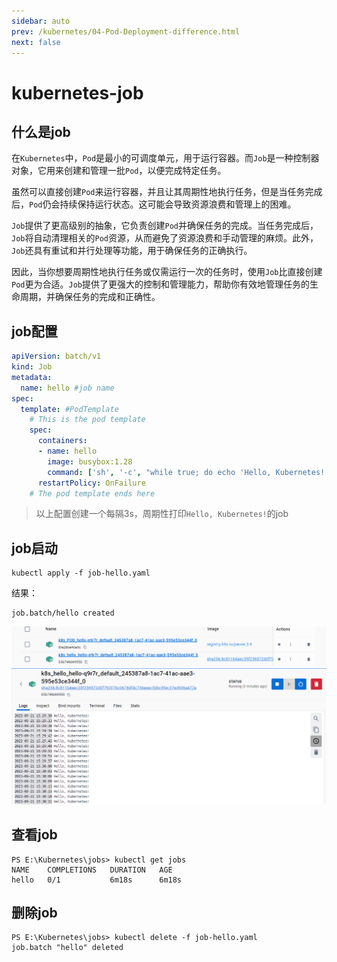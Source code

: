 ```yaml
---
sidebar: auto
prev: /kubernetes/04-Pod-Deployment-difference.html
next: false
---
```

# kubernetes-job
## 什么是job
在`Kubernetes`中，`Pod`是最小的可调度单元，用于运行容器。而`Job`是一种控制器对象，它用来创建和管理一批`Pod`，以便完成特定任务。

虽然可以直接创建`Pod`来运行容器，并且让其周期性地执行任务，但是当任务完成后，`Pod`仍会持续保持运行状态。这可能会导致资源浪费和管理上的困难。

`Job`提供了更高级别的抽象，它负责创建`Pod`并确保任务的完成。当任务完成后，`Job`将自动清理相关的`Pod`资源，从而避免了资源浪费和手动管理的麻烦。此外，`Job`还具有重试和并行处理等功能，用于确保任务的正确执行。

因此，当你想要周期性地执行任务或仅需运行一次的任务时，使用`Job`比直接创建`Pod`更为合适。`Job`提供了更强大的控制和管理能力，帮助你有效地管理任务的生命周期，并确保任务的完成和正确性。

## job配置
```yaml
apiVersion: batch/v1
kind: Job
metadata:
  name: hello #job name
spec:
  template: #PodTemplate
    # This is the pod template
    spec:
      containers:
      - name: hello
        image: busybox:1.28
        command: ['sh', '-c', "while true; do echo 'Hello, Kubernetes!'; sleep 3; done"]
      restartPolicy: OnFailure
    # The pod template ends here
```
> 以上配置创建一个每隔3s，周期性打印`Hello, Kubernetes!`的job
## job启动
```shell
kubectl apply -f job-hello.yaml
```
结果：
```log
job.batch/hello created
```
![](./imgs/kubernetes-job-start.png)
![](./imgs/kubernetes-job-running.png)

## 查看job
```shell
PS E:\Kubernetes\jobs> kubectl get jobs
NAME    COMPLETIONS   DURATION   AGE
hello   0/1           6m18s      6m18s
```

## 删除job
```shell
PS E:\Kubernetes\jobs> kubectl delete -f job-hello.yaml
job.batch "hello" deleted
```